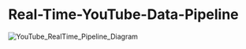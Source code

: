# Real-Time-YouTube-Data-Pipeline


![YouTube_RealTime_Pipeline_Diagram](https://github.com/user-attachments/assets/fbbbc6c1-a2b7-4420-bd11-fead53fc4272)
